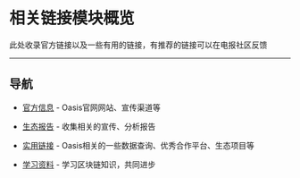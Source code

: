 # 相关链接模块概览

此处收录官方链接以及一些有用的链接，有推荐的链接可以在电报社区反馈

------

## 导航


- [官方信息](./官方信息.md) - Oasis官网网站、宣传渠道等

- [生态报告](./生态报告.md) - 收集相关的宣传、分析报告

- [实用链接](./实用链接.md) - Oasis相关的一些数据查询、优秀合作平台、生态项目等

- [学习资料](./学习资料.md) - 学习区块链知识，共同进步